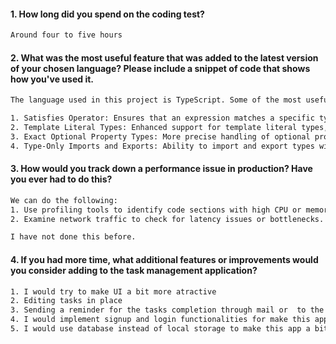 #### 1. How long did you spend on the coding test? 
```bash
Around four to five hours
```

#### 2. What was the most useful feature that was added to the latest version of your chosen language? Please include a snippet of code that shows how you've used it.
```bash
The language used in this project is TypeScript. Some of the most useful features of the latest version of TypeScript (as of TypeScript 4.9) include:

1. Satisfies Operator: Ensures that an expression matches a specific type without changing the type of the expression.
2. Template Literal Types: Enhanced support for template literal types, allowing more complex string manipulations and validations.
3. Exact Optional Property Types: More precise handling of optional properties in types.
4. Type-Only Imports and Exports: Ability to import and export types without including the actual code, reducing bundle size and improving performance.
```

#### 3. How would you track down a performance issue in production? Have you ever had to do this?
```bash
We can do the following:
1. Use profiling tools to identify code sections with high CPU or memory consumption. 
2. Examine network traffic to check for latency issues or bottlenecks.

I have not done this before.
```

#### 4. If you had more time, what additional features or improvements would you consider adding to the task management application?
```bash
1. I would try to make UI a bit more atractive
2. Editing tasks in place
3. Sending a reminder for the tasks completion through mail or  to the user
4. I would implement signup and login functionalities for make this app more personalized secure
5. I would use database instead of local storage to make this app a bit more complex.
```

